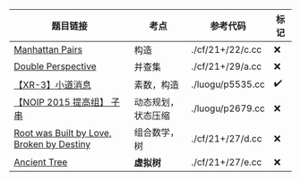| 题目链接                                                                                   | 考点               | 参考代码         | 标记 |
|--------------------------------------------------------------------------------------------|--------------------|------------------|------|
| [Manhattan Pairs](https://codeforces.com/contest/2122/problem/C)                           | 构造               | ./cf/21+/22/c.cc | ❌   |
| [Double Perspective](https://codeforces.com/contest/2129/problem/A)                        | 并查集             | ./cf/21+/29/a.cc | ❌   |
| [【XR-3】小道消息](https://www.luogu.com.cn/problem/P5535)                                 | 素数，构造         | ./luogu/p5535.cc | ✔️   |
| [【NOIP 2015 提高组】 子串](https://www.luogu.com.cn/problem/P2679)                        | 动态规划，状态压缩 | ./luogu/p2679.cc | ❌   |
| [Root was Built by Love, Broken by Destiny](https://codeforces.com/contest/2127/problem/D) | 组合数学，树       | ./cf/21+/27/d.cc | ❌   |
| [Ancient Tree](https://codeforces.com/contest/2127/problem/E)                              | **虚拟树**         | ./cf/21+/27/e.cc | ❌   |
